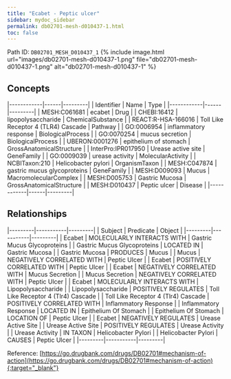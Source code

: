 ```yaml
---
title: "Ecabet - Peptic ulcer"
sidebar: mydoc_sidebar
permalink: db02701-mesh-d010437-1.html
toc: false 
---
```



Path ID: `DB02701_MESH_D010437_1`
{% include image.html url="images/db02701-mesh-d010437-1.png" file="db02701-mesh-d010437-1.png" alt="db02701-mesh-d010437-1" %}

## Concepts

|------------|------|---------|
| Identifier | Name | Type    |
|------------|------|---------|
| MESH:C061681 | ecabet | Drug |
| CHEBI:16412 | lipopolysaccharide | ChemicalSubstance |
| REACT:R-HSA-166016 | Toll Like Receptor 4 (TLR4) Cascade | Pathway |
| GO:0006954 | inflammatory response | BiologicalProcess |
| GO:0070254 | mucus secretion | BiologicalProcess |
| UBERON:0001276 | epithelium of stomach | GrossAnatomicalStructure |
| InterPro:IPR017950 | Urease active site | GeneFamily |
| GO:0009039 | urease activity | MolecularActivity |
| NCBITaxon:210 | Helicobacter pylori | OrganismTaxon |
| MESH:C047874 | gastric mucus glycoproteins | GeneFamily |
| MESH:D009093 | Mucus | MacromolecularComplex |
| MESH:D005753 | Gastric Mucosa | GrossAnatomicalStructure |
| MESH:D010437 | Peptic ulcer | Disease |
|------------|------|---------|

## Relationships

|---------|-----------|---------|
| Subject | Predicate | Object  |
|---------|-----------|---------|
| Ecabet | MOLECULARLY INTERACTS WITH | Gastric Mucus Glycoproteins |
| Gastric Mucus Glycoproteins | LOCATED IN | Gastric Mucosa |
| Gastric Mucosa | PRODUCES | Mucus |
| Mucus | NEGATIVELY CORRELATED WITH | Peptic Ulcer |
| Ecabet | POSITIVELY CORRELATED WITH | Peptic Ulcer |
| Ecabet | NEGATIVELY CORRELATED WITH | Mucus Secretion |
| Mucus Secretion | NEGATIVELY CORRELATED WITH | Peptic Ulcer |
| Ecabet | MOLECULARLY INTERACTS WITH | Lipopolysaccharide |
| Lipopolysaccharide | POSITIVELY REGULATES | Toll Like Receptor 4 (Tlr4) Cascade |
| Toll Like Receptor 4 (Tlr4) Cascade | POSITIVELY CORRELATED WITH | Inflammatory Response |
| Inflammatory Response | LOCATED IN | Epithelium Of Stomach |
| Epithelium Of Stomach | LOCATION OF | Peptic Ulcer |
| Ecabet | NEGATIVELY REGULATES | Urease Active Site |
| Urease Active Site | POSITIVELY REGULATES | Urease Activity |
| Urease Activity | IN TAXON | Helicobacter Pylori |
| Helicobacter Pylori | CAUSES | Peptic Ulcer |
|---------|-----------|---------|

Reference: [https://go.drugbank.com/drugs/DB02701#mechanism-of-action](https://go.drugbank.com/drugs/DB02701#mechanism-of-action){:target="_blank"}